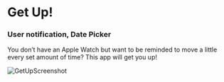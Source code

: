 # Get Up!

### User notification, Date Picker

You don’t have an Apple Watch but want to be reminded to move a little every set amount of time? This app will get you up!

![GetUpScreenshot](https://i.imgur.com/Dr6SNnv.jpg)
